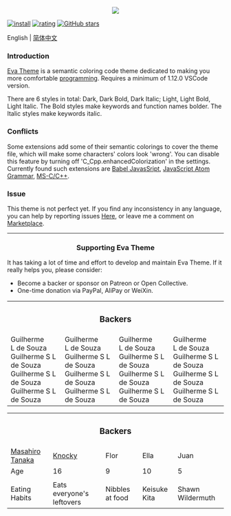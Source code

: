 <p align="center"><img src="https://tva1.sinaimg.cn/large/007jMFbEgy1gieydd8fboj33fg1mc1kx.jpg" referrerpolicy="no-referrer"></p>

[![install](https://vsmarketplacebadge.apphb.com/installs/fisheva.eva-theme.svg?style=flat-flat)](https://marketplace.visualstudio.com/items?itemName=fisheva.eva-theme) [![rating](https://vsmarketplacebadge.apphb.com/rating-short/fisheva.eva-theme.svg?style=flat)](https://marketplace.visualstudio.com/items/fisheva.eva-theme) [![GitHub stars](https://img.shields.io/github/stars/fisheva/eva-theme.svg?style=social&label=Star&maxAge=2592000)](https://github.com/fisheva/eva-theme)

English | <a title="切换到中文README" href="https://github.com/fisheva/Eva-Theme/blob/master/documents/README_CN.md" target="_blank">简体中文</a>

### Introduction

<a title="Go to the marketplace of Eva Theme from Github." href="https://marketplace.visualstudio.com/items?itemName=fisheva.eva-theme" target="_blank">Eva Theme</a> is a semantic coloring code theme dedicated to making you more comfortable <a title="To see those programming languages that Eva Theme has provided semantic coloring." href="https://github.com/fisheva/Eva-Theme/blob/master/documents/languages.md" target="_blank">programming</a>. Requires a minimum of 1.12.0 VSCode version.

There are 6 styles in total: Dark, Dark Bold, Dark Italic; Light, Light Bold, Light Italic. The Bold styles make keywords and function names bolder. The Italic styles make keywords italic.

### Conflicts

Some extensions add some of their semantic colorings to cover the theme file, which will make some characters' colors look 'wrong'. You can disable this feature by turning off 'C_Cpp.enhancedColorization' in the settings. Currently found such extensions are <a href="https://marketplace.visualstudio.com/items?itemName=mgmcdermott.vscode-language-babel" target="_blank">Babel JavasSript</a>, <a href="https://marketplace.visualstudio.com/items?itemName=ms-vscode.js-atom-grammar" target="_blank">JavaScript Atom Grammar</a>, <a href="https://marketplace.visualstudio.com/items?itemName=ms-vscode.cpptools" target="_blank">MS-C/C++</a>.

### Issue

This theme is not perfect yet. If you find any inconsistency in any language, you can help by reporting issues <a href="https://github.com/fisheva/Eva-Theme/issues" target="_blank">Here</a>, or leave me a comment on <a href="https://marketplace.visualstudio.com/items?itemName=fisheva.eva-theme&ssr=false#review-details" target="_blank">Marketplace</a>.

---

<h3 align="center">Supporting Eva Theme</h3>

It has taking a lot of time and effort to develop and maintain Eva Theme. If it really helps you, please consider:

- Become a backer or sponsor on Patreon or Open Collective.
- One-time donation via PayPal, AliPay or WeiXin.

<!-- <h3 align="center">Backers</h3> -->

<table>
  <tr>
    <th colspan="5"><h3>Backers</h3></th>
  </tr>
  <tr>
  
  </tr>
  <td>
    <div>Guilherme</div>
    <div>L de Souza</div>
    <div>Guilherme S L de Souza</div>
    <div>Guilherme S L de Souza</div>
    <div>Guilherme S L de Souza</div>
  </td>
  <td>
    <div>Guilherme</div>
    <div>L de Souza</div>
    <div>Guilherme S L de Souza</div>
    <div>Guilherme S L de Souza</div>
    <div>Guilherme S L de Souza</div>
  </td>
  <td>
    <div>Guilherme</div>
    <div>L de Souza</div>
    <div>Guilherme S L de Souza</div>
    <div>Guilherme S L de Souza</div>
    <div>Guilherme S L de Souza</div>
  </td>
  <td>
    <div>Guilherme</div>
    <div>L de Souza</div>
    <div>Guilherme S L de Souza</div>
    <div>Guilherme S L de Souza</div>
    <div>Guilherme S L de Souza</div>
  </td>
</table>


<table>
    <tr>
      <th colspan="5"><h3>Backers</h3></th>
    </tr>
    <tr>
      <td><a href="https://bbs.csdn.net/topics/350228111" target="_blank">Masahiro Tanaka</a></td>
      <td><a href="" target="_blank">Knocky</a></td>
      <td>Flor</td>
      <td>Ella</td>
      <td>Juan</td>
    </tr>
    <tr>
    </tr>
    <tr>
      <td>Age</td>
      <td>16</td>
      <td>9</td>
      <td>10</td>
      <td>5</td>
    </tr>
    <tr>
      <td colspan="5"></td>
    </tr>
    <tr>
      <td>Eating Habits</td>
      <td>Eats everyone's leftovers</td>
      <td>Nibbles at food</td>
      <td>Keisuke Kita</td>
      <td>Shawn Wildermuth</td>
    </tr>
</table>

<!--
- Victor Tolbert
- username 
- Luiz 
- James J. Ye
- Barbara Liau
- Asaf Yishai
- Matsumoto Takamasa
- Guy Gavergun
- Matt Jones
- Niannian Modisette
- Bernhard E. Reiter
- Zoran Knezevic
- Jon Hobbs-Smith
- Pierre Vanhulst
- Haim Yulzari
- Anthony Estebe
- Jim Raden
- IMGNRY 
- Guilherme S L de Souza
- Tyler 
- Jordan Oroshiba
- Joe Gregory
- Marcos Moura
- Eric 
- Jere Sjöroos
- Wakana Seki
- Donald Fischer
- David Ang
- Oskar Lindgren
- Jaeyoung Lee
- David Kaplan
- Philip John Basile
- Matt Sencenbaugh
- Chris Calo
- Juan Bermudez
- Hannes Kochniß
- Daniel Mattingley
- Elon Hung
- Andrew Willis
- Yusuke Kawabata
- 龙腾道 
- Peter Matkovsky
- Nick Dandakis
- Pierre Lebrun
- Ryan Brewer
- Bichinger Software & Consulting
- Alfonso Herrera
- Afif Sohaili
- Riki Fridrich
- Diana Bergholz
- 琚致远 
- Parham Saidi
- Allan McKernan
- Roy Segall
- Abhay 
- Nobuhide Esaki
- Thomas Wiedemann
- Santi Sanchez Canals
- lucien144 
- Evgeny Zislis
- Zeth Odderskov
- Kirill Tyurin
- Jules 
- Sunny Yuen
- wickedwei 
- Dennis Zanetti
- Faizal Andyka
- Aleksander Figiel -->
